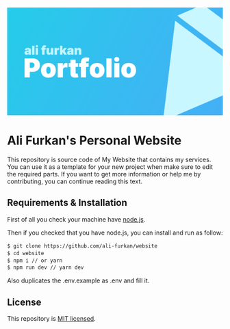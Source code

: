 ![repo-banner](/public/assets/banner.png)

# Ali Furkan's Personal Website

This repository is source code of My Website that contains my services. You can use it as a template for your new project when make sure to edit the required parts. If you want to get more information or help me by contributing, you can continue reading this text.

## Requirements & Installation
First of all you check your machine have [node.js](https://nodejs.org).

Then if you checked that you have node.js, you can install and run as follow:
```bash
$ git clone https://github.com/ali-furkan/website
$ cd website
$ npm i // or yarn
$ npm run dev // yarn dev
```

Also duplicates the .env.example as .env and fill it.

## License

This repository is [MIT licensed](./blob/master/LICENSE).
